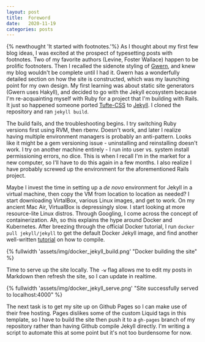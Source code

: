 ```yaml
---
layout: post
title:  Foreword
date:   2020-11-19
categories: posts
---
```


{% newthought 'It started with footnotes.'%} As I thought about my first few blog ideas, I was excited at the prospect of typesetting posts with footnotes. Two of my favorite authors (Levine, Foster Wallace) happen to be prolific footnoters. Then I recalled the sidenote styling of [Gwern](https://www.gwern.net/index), and knew my blog wouldn't be complete until I had it. Gwern has a wonderfully detailed section on how the site is constructed, which was my launching point for my own design. My first learning was about static site generators (Gwern uses Hakyll), and decided to go with the Jekyll ecosystem because I'm re-acquainting myself with Ruby for a project that I'm building with Rails. It just so happened someone ported [Tufte-CSS](https://github.com/edwardtufte/tufte-css) to [Jekyll](https://github.com/clayh53/tufte-jekyll). I cloned the repository and ran ```jekyll build```.

The build fails, and the troubleshooting begins. I try switching Ruby versions first using RVM, then rbenv. Doesn't work, and later I realize having multiple environment managers is probably an anti-pattern. Looks like it might be a gem versioning issue - uninstalling and reinstalling doesn't work. I try on another machine entirely - I run into user vs. system install permissioning errors, no dice. This is when I recall I'm in the market for a new computer, so I'll have to do this again in a few months. I also realize I have probably screwed up the environment for the aforementioned Rails project.  

Maybe I invest the time in setting up a *de novo* environment for Jekyll in a virtual machine, then copy the VM from location to location as needed? I start downloading VirtalBox, various Linux images, and get to work. On my ancient Mac Air, VirtualBox is depressingly slow. I start looking at more resource-lite Linux distros. Through Googling, I come across the concept of containerization. Ah, so this explains the hype around Docker and Kubernetes. After breezing through the official Docker tutorial, I run ```docker pull jekyll/jekyll``` to get the default Docker Jekyll image, and find another well-written [tutorial](https://dev.to/michael/compile-a-jekyll-project-without-installing-jekyll-or-ruby-by-using-docker-4184) on how to compile.  

{% fullwidth 'assets/img/docker_jekyll_build.png' "Docker building the site" %}

Time to serve up the site locally. The ```-w``` flag allows me to edit my posts in Markdown then refresh the site, so I can update in realtime. 

{% fullwidth 'assets/img/docker_jekyll_serve.png' "Site successfully served to localhost:4000" %}

The next task is to get my site up on Github Pages so I can make use of their free hosting. Pages dislikes some of the custom Liquid tags in this template, so I have to build the site then push it to a ```gh-pages``` branch of my repository rather than having Github compile Jekyll directly. I'm writing a script to automate this at some point but it's not too burdensome for now.    




